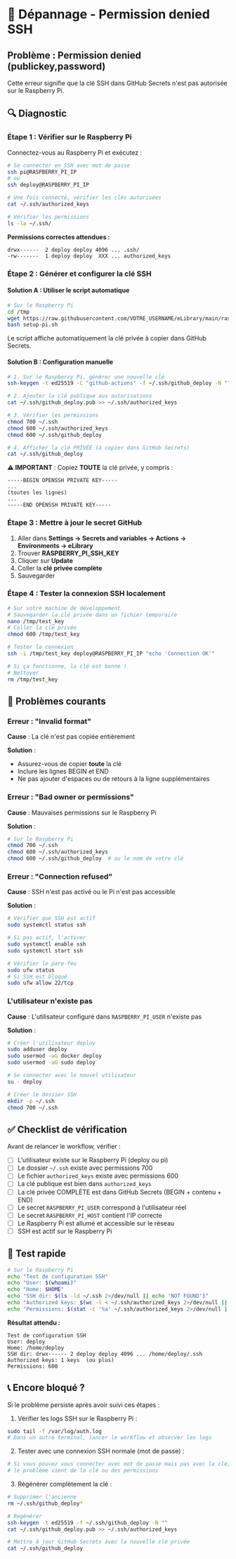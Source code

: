 # 🔧 Dépannage - Permission denied SSH

## Problème : Permission denied (publickey,password)

Cette erreur signifie que la clé SSH dans GitHub Secrets n'est pas autorisée sur le Raspberry Pi.

## 🔍 Diagnostic

### Étape 1 : Vérifier sur le Raspberry Pi

Connectez-vous au Raspberry Pi et exécutez :

```bash
# Se connecter en SSH avec mot de passe
ssh pi@RASPBERRY_PI_IP
# ou
ssh deploy@RASPBERRY_PI_IP

# Une fois connecté, vérifier les clés autorisées
cat ~/.ssh/authorized_keys

# Vérifier les permissions
ls -la ~/.ssh/
```

**Permissions correctes attendues :**
```
drwx------  2 deploy deploy 4096 ... .ssh/
-rw-------  1 deploy deploy  XXX ... authorized_keys
```

### Étape 2 : Générer et configurer la clé SSH

#### Solution A : Utiliser le script automatique

```bash
# Sur le Raspberry Pi
cd /tmp
wget https://raw.githubusercontent.com/VOTRE_USERNAME/eLibrary/main/raspberry-pi/scripts/setup-pi.sh
bash setup-pi.sh
```

Le script affiche automatiquement la clé privée à copier dans GitHub Secrets.

#### Solution B : Configuration manuelle

```bash
# 1. Sur le Raspberry Pi, générer une nouvelle clé
ssh-keygen -t ed25519 -C "github-actions" -f ~/.ssh/github_deploy -N ""

# 2. Ajouter la clé publique aux autorisations
cat ~/.ssh/github_deploy.pub >> ~/.ssh/authorized_keys

# 3. Vérifier les permissions
chmod 700 ~/.ssh
chmod 600 ~/.ssh/authorized_keys
chmod 600 ~/.ssh/github_deploy

# 4. Afficher la clé PRIVÉE (à copier dans GitHub Secrets)
cat ~/.ssh/github_deploy
```

**⚠️ IMPORTANT** : Copiez **TOUTE** la clé privée, y compris :
```
-----BEGIN OPENSSH PRIVATE KEY-----
...
(toutes les lignes)
...
-----END OPENSSH PRIVATE KEY-----
```

### Étape 3 : Mettre à jour le secret GitHub

1. Aller dans **Settings → Secrets and variables → Actions → Environments → eLibrary**
2. Trouver **RASPBERRY_PI_SSH_KEY**
3. Cliquer sur **Update**
4. Coller la **clé privée complète**
5. Sauvegarder

### Étape 4 : Tester la connexion SSH localement

```bash
# Sur votre machine de développement
# Sauvegarder la clé privée dans un fichier temporaire
nano /tmp/test_key
# Coller la clé privée
chmod 600 /tmp/test_key

# Tester la connexion
ssh -i /tmp/test_key deploy@RASPBERRY_PI_IP "echo 'Connection OK'"

# Si ça fonctionne, la clé est bonne !
# Nettoyer
rm /tmp/test_key
```

## 🐛 Problèmes courants

### Erreur : "Invalid format"

**Cause** : La clé n'est pas copiée entièrement

**Solution** :
- Assurez-vous de copier **toute** la clé
- Inclure les lignes BEGIN et END
- Ne pas ajouter d'espaces ou de retours à la ligne supplémentaires

### Erreur : "Bad owner or permissions"

**Cause** : Mauvaises permissions sur le Raspberry Pi

**Solution** :
```bash
# Sur le Raspberry Pi
chmod 700 ~/.ssh
chmod 600 ~/.ssh/authorized_keys
chmod 600 ~/.ssh/github_deploy  # ou le nom de votre clé
```

### Erreur : "Connection refused"

**Cause** : SSH n'est pas activé ou le Pi n'est pas accessible

**Solution** :
```bash
# Vérifier que SSH est actif
sudo systemctl status ssh

# Si pas actif, l'activer
sudo systemctl enable ssh
sudo systemctl start ssh

# Vérifier le pare-feu
sudo ufw status
# Si SSH est bloqué
sudo ufw allow 22/tcp
```

### L'utilisateur n'existe pas

**Cause** : L'utilisateur configuré dans `RASPBERRY_PI_USER` n'existe pas

**Solution** :
```bash
# Créer l'utilisateur deploy
sudo adduser deploy
sudo usermod -aG docker deploy
sudo usermod -aG sudo deploy

# Se connecter avec le nouvel utilisateur
su - deploy

# Créer le dossier SSH
mkdir -p ~/.ssh
chmod 700 ~/.ssh
```

## ✅ Checklist de vérification

Avant de relancer le workflow, vérifier :

- [ ] L'utilisateur existe sur le Raspberry Pi (deploy ou pi)
- [ ] Le dossier `~/.ssh` existe avec permissions 700
- [ ] Le fichier `authorized_keys` existe avec permissions 600
- [ ] La clé publique est bien dans `authorized_keys`
- [ ] La clé privée COMPLÈTE est dans GitHub Secrets (BEGIN + contenu + END)
- [ ] Le secret `RASPBERRY_PI_USER` correspond à l'utilisateur réel
- [ ] Le secret `RASPBERRY_PI_HOST` contient l'IP correcte
- [ ] Le Raspberry Pi est allumé et accessible sur le réseau
- [ ] SSH est actif sur le Raspberry Pi

## 🧪 Test rapide

```bash
# Sur le Raspberry Pi
echo "Test de configuration SSH"
echo "User: $(whoami)"
echo "Home: $HOME"
echo "SSH dir: $(ls -ld ~/.ssh 2>/dev/null || echo 'NOT FOUND')"
echo "Authorized keys: $(wc -l < ~/.ssh/authorized_keys 2>/dev/null || echo '0') keys"
echo "Permissions: $(stat -c '%a' ~/.ssh/authorized_keys 2>/dev/null || echo 'N/A')"
```

**Résultat attendu :**
```
Test de configuration SSH
User: deploy
Home: /home/deploy
SSH dir: drwx------ 2 deploy deploy 4096 ... /home/deploy/.ssh
Authorized keys: 1 keys  (ou plus)
Permissions: 600
```

## 📞 Encore bloqué ?

Si le problème persiste après avoir suivi ces étapes :

1. Vérifier les logs SSH sur le Raspberry Pi :
```bash
sudo tail -f /var/log/auth.log
# Dans un autre terminal, lancer le workflow et observer les logs
```

2. Tester avec une connexion SSH normale (mot de passe) :
```bash
# Si vous pouvez vous connecter avec mot de passe mais pas avec la clé,
# le problème vient de la clé ou des permissions
```

3. Régénérer complètement la clé :
```bash
# Supprimer l'ancienne
rm ~/.ssh/github_deploy*

# Regénérer
ssh-keygen -t ed25519 -f ~/.ssh/github_deploy -N ""
cat ~/.ssh/github_deploy.pub >> ~/.ssh/authorized_keys

# Mettre à jour GitHub Secrets avec la nouvelle clé privée
cat ~/.ssh/github_deploy
```

